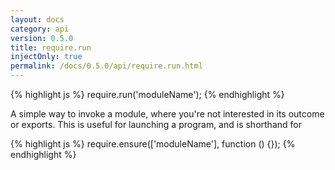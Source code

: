 ```yaml
---
layout: docs
category: api
version: 0.5.0
title: require.run
injectOnly: true
permalink: /docs/0.5.0/api/require.run.html
---
```


{% highlight js %}
require.run('moduleName');
{% endhighlight %}

A simple way to invoke a module, where you're not interested in its outcome or exports. This is useful for launching a program, and is shorthand for

{% highlight js %}
require.ensure(['moduleName'], function () {});
{% endhighlight %}